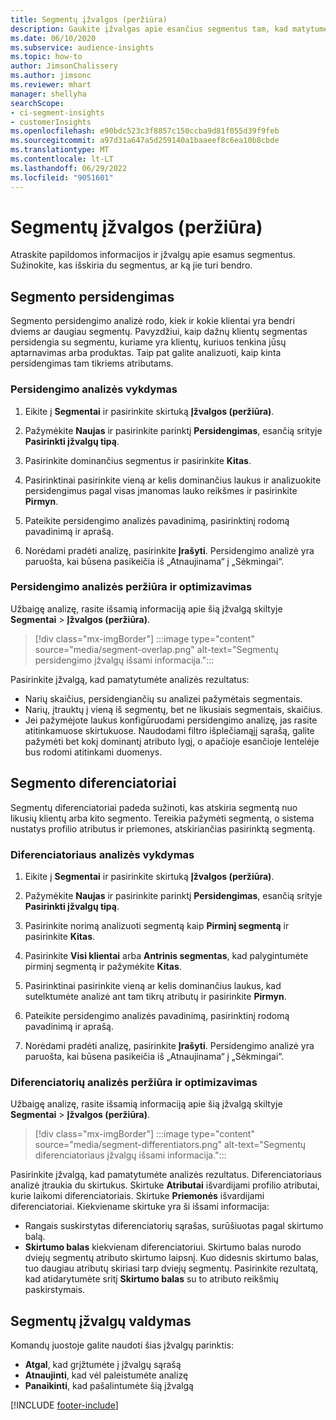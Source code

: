 ```yaml
---
title: Segmentų įžvalgos (peržiūra)
description: Gaukite įžvalgas apie esančius segmentus tam, kad matytumėte skirtumus ir panašumus.
ms.date: 06/10/2020
ms.subservice: audience-insights
ms.topic: how-to
author: JimsonChalissery
ms.author: jimsonc
ms.reviewer: mhart
manager: shellyha
searchScope:
- ci-segment-insights
- customerInsights
ms.openlocfilehash: e90bdc523c3f8857c150ccba9d81f055d39f9feb
ms.sourcegitcommit: a97d31a647a5d259140a1baaeef8c6ea10b8cbde
ms.translationtype: MT
ms.contentlocale: lt-LT
ms.lasthandoff: 06/29/2022
ms.locfileid: "9051601"
---
```

# <a name="segment-insights-preview"></a>Segmentų įžvalgos (peržiūra)

Atraskite papildomos informacijos ir įžvalgų apie esamus segmentus. Sužinokite, kas išskiria du segmentus, ar ką jie turi bendro.

## <a name="segment-overlap"></a>Segmento persidengimas

Segmento persidengimo analizė rodo, kiek ir kokie klientai yra bendri dviems ar daugiau segmentų. Pavyzdžiui, kaip dažnų klientų segmentas persidengia su segmentu, kuriame yra klientų, kuriuos tenkina jūsų aptarnavimas arba produktas.
Taip pat galite analizuoti, kaip kinta persidengimas tam tikriems atributams.

### <a name="run-an-overlap-analysis"></a>Persidengimo analizės vykdymas

1. Eikite į **Segmentai** ir pasirinkite skirtuką **Įžvalgos (peržiūra)**.

1. Pažymėkite **Naujas** ir pasirinkite parinktį **Persidengimas**, esančią srityje **Pasirinkti įžvalgų tipą**.

1. Pasirinkite dominančius segmentus ir pasirinkite **Kitas**.

1. Pasirinktinai pasirinkite vieną ar kelis dominančius laukus ir analizuokite persidengimus pagal visas įmanomas lauko reikšmes ir pasirinkite **Pirmyn**.

1. Pateikite persidengimo analizės pavadinimą, pasirinktinį rodomą pavadinimą ir aprašą.

1. Norėdami pradėti analizę, pasirinkite **Įrašyti**. Persidengimo analizė yra paruošta, kai būsena pasikeičia iš „Atnaujinama“ į „Sėkmingai“.

### <a name="view-and-optimize-an-overlap-analysis"></a>Persidengimo analizės peržiūra ir optimizavimas

Užbaigę analizę, rasite išsamią informaciją apie šią įžvalgą skiltyje **Segmentai** > **Įžvalgos (peržiūra)**.

> [!div class="mx-imgBorder"]
> :::image type="content" source="media/segment-overlap.png" alt-text="Segmentų persidengimo įžvalgų išsami informacija.":::

Pasirinkite įžvalgą, kad pamatytumėte analizės rezultatus:

- Narių skaičius, persidengiančių su analizei pažymėtais segmentais.
- Narių, įtrauktų į vieną iš segmentų, bet ne likusiais segmentais, skaičius.
- Jei pažymėjote laukus konfigūruodami persidengimo analizę, jas rasite atitinkamuose skirtukuose. Naudodami filtro išplečiamąjį sąrašą, galite pažymėti bet kokį dominantį atributo lygį, o apačioje esančioje lentelėje bus rodomi atitinkami duomenys.

## <a name="segment-differentiators"></a>Segmento diferenciatoriai

Segmentų diferenciatoriai padeda sužinoti, kas atskiria segmentą nuo likusių klientų arba kito segmento. Tereikia pažymėti segmentą, o sistema nustatys profilio atributus ir priemones, atskiriančias pasirinktą segmentą.

### <a name="run-a-differentiator-analysis"></a>Diferenciatoriaus analizės vykdymas

1. Eikite į **Segmentai** ir pasirinkite skirtuką **Įžvalgos (peržiūra)**.

1. Pažymėkite **Naujas** ir pasirinkite parinktį **Persidengimas**, esančią srityje **Pasirinkti įžvalgų tipą**.

1. Pasirinkite norimą analizuoti segmentą kaip **Pirminį segmentą** ir pasirinkite **Kitas**.

1. Pasirinkite **Visi klientai** arba **Antrinis segmentas**, kad palygintumėte pirminį segmentą ir pažymėkite **Kitas**.

1. Pasirinktinai pasirinkite vieną ar kelis dominančius laukus, kad sutelktumėte analizė ant tam tikrų atributų ir pasirinkite **Pirmyn**.

1. Pateikite persidengimo analizės pavadinimą, pasirinktinį rodomą pavadinimą ir aprašą.

1. Norėdami pradėti analizę, pasirinkite **Įrašyti**. Persidengimo analizė yra paruošta, kai būsena pasikeičia iš „Atnaujinama“ į „Sėkmingai“.

### <a name="view-and-optimize-a-differentiators-analysis"></a>Diferenciatorių analizės peržiūra ir optimizavimas

Užbaigę analizę, rasite išsamią informaciją apie šią įžvalgą skiltyje **Segmentai** > **Įžvalgos (peržiūra)**.

> [!div class="mx-imgBorder"]
> :::image type="content" source="media/segment-differentiators.png" alt-text="Segmentų diferenciatoriaus įžvalgų išsami informacija.":::

Pasirinkite įžvalgą, kad pamatytumėte analizės rezultatus. Diferenciatoriaus analizė įtraukia du skirtukus. Skirtuke **Atributai** išvardijami profilio atributai, kurie laikomi diferenciatoriais. Skirtuke **Priemonės** išvardijami diferenciatoriai. Kiekviename skirtuke yra ši išsami informacija:

- Rangais suskirstytas diferenciatorių sąrašas, surūšiuotas pagal skirtumo balą.
- **Skirtumo balas** kiekvienam diferenciatoriui. Skirtumo balas nurodo dviejų segmentų atributo skirtumo laipsnį. Kuo didesnis skirtumo balas, tuo daugiau atributų skiriasi tarp dviejų segmentų. Pasirinkite rezultatą, kad atidarytumėte sritį **Skirtumo balas** su to atributo reikšmių paskirstymais.

## <a name="manage-segment-insights"></a>Segmentų įžvalgų valdymas

Komandų juostoje galite naudoti šias įžvalgų parinktis:

- **Atgal**, kad grįžtumėte į įžvalgų sąrašą
- **Atnaujinti**, kad vėl paleistumėte analizę
- **Panaikinti**, kad pašalintumėte šią įžvalgą


[!INCLUDE [footer-include](includes/footer-banner.md)]
